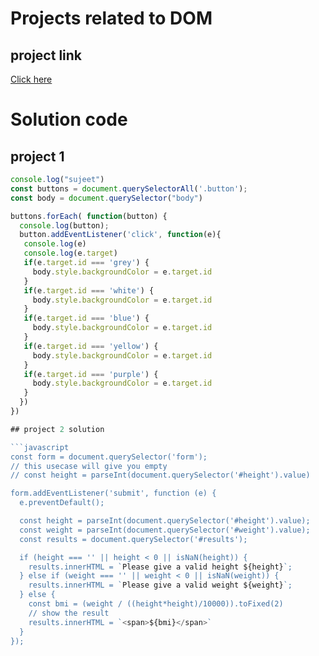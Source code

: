 # Projects related to DOM

## project link
[Click here](https://stackblitz.com/edit/dom-project-chaiaurcode?file=index.html)

# Solution code

## project 1

```javascript
console.log("sujeet")
const buttons = document.querySelectorAll('.button');
const body = document.querySelector("body")

buttons.forEach( function(button) {
  console.log(button);
  button.addEventListener('click', function(e){
   console.log(e)
   console.log(e.target)
   if(e.target.id === 'grey') {
     body.style.backgroundColor = e.target.id
   }
   if(e.target.id === 'white') {
     body.style.backgroundColor = e.target.id
   }
   if(e.target.id === 'blue') {
     body.style.backgroundColor = e.target.id
   }
   if(e.target.id === 'yellow') {
     body.style.backgroundColor = e.target.id
   }
   if(e.target.id === 'purple') {
     body.style.backgroundColor = e.target.id
   }
  })
})

## project 2 solution

```javascript
const form = document.querySelector('form');
// this usecase will give you empty
// const height = parseInt(document.querySelector('#height').value)

form.addEventListener('submit', function (e) {
  e.preventDefault();

  const height = parseInt(document.querySelector('#height').value);
  const weight = parseInt(document.querySelector('#weight').value);
  const results = document.querySelector('#results');

  if (height === '' || height < 0 || isNaN(height)) {
    results.innerHTML = `Please give a valid height ${height}`;
  } else if (weight === '' || weight < 0 || isNaN(weight)) {
    results.innerHTML = `Please give a valid weight ${weight}`;
  } else {
    const bmi = (weight / ((height*height)/10000)).toFixed(2)
    // show the result
    results.innerHTML = `<span>${bmi}</span>`
  }
});


```

```
